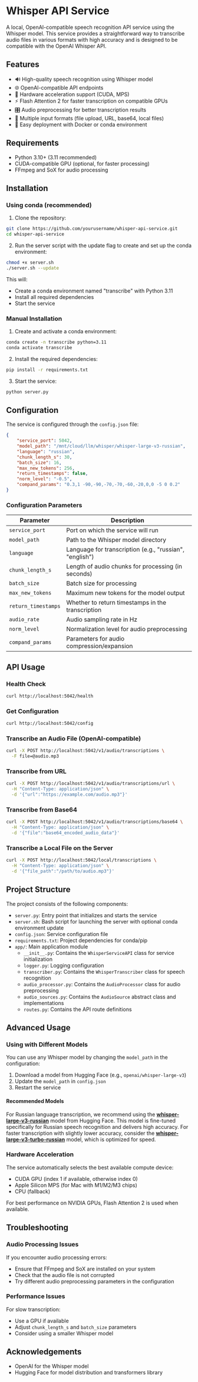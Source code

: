 # Whisper API Service

A local, OpenAI-compatible speech recognition API service using the Whisper model. This service provides a straightforward way to transcribe audio files in various formats with high accuracy and is designed to be compatible with the OpenAI Whisper API.

## Features

- 🔊 High-quality speech recognition using Whisper model
- 🌐 OpenAI-compatible API endpoints
- 🚀 Hardware acceleration support (CUDA, MPS)
- ⚡ Flash Attention 2 for faster transcription on compatible GPUs
- 🎛️ Audio preprocessing for better transcription results
- 🔄 Multiple input formats (file upload, URL, base64, local files)
- 🚪 Easy deployment with Docker or conda environment

## Requirements

- Python 3.10+ (3.11 recommended)
- CUDA-compatible GPU (optional, for faster processing)
- FFmpeg and SoX for audio processing

## Installation

### Using conda (recommended)

1. Clone the repository:
```bash
git clone https://github.com/yourusername/whisper-api-service.git
cd whisper-api-service
```

2. Run the server script with the update flag to create and set up the conda environment:
```bash
chmod +x server.sh
./server.sh --update
```

This will:
- Create a conda environment named "transcribe" with Python 3.11
- Install all required dependencies
- Start the service

### Manual Installation

1. Create and activate a conda environment:
```bash
conda create -n transcribe python=3.11
conda activate transcribe
```

2. Install the required dependencies:
```bash
pip install -r requirements.txt
```

3. Start the service:
```bash
python server.py
```

## Configuration

The service is configured through the `config.json` file:

```json
{
    "service_port": 5042,
    "model_path": "/mnt/cloud/llm/whisper/whisper-large-v3-russian",
    "language": "russian",
    "chunk_length_s": 30,
    "batch_size": 16,
    "max_new_tokens": 256,
    "return_timestamps": false,
    "norm_level": "-0.5",
    "compand_params": "0.3,1 -90,-90,-70,-70,-60,-20,0,0 -5 0 0.2"
}
```

### Configuration Parameters

| Parameter | Description |
|-----------|-------------|
| `service_port` | Port on which the service will run |
| `model_path` | Path to the Whisper model directory |
| `language` | Language for transcription (e.g., "russian", "english") |
| `chunk_length_s` | Length of audio chunks for processing (in seconds) |
| `batch_size` | Batch size for processing |
| `max_new_tokens` | Maximum new tokens for the model output |
| `return_timestamps` | Whether to return timestamps in the transcription |
| `audio_rate` | Audio sampling rate in Hz |
| `norm_level` | Normalization level for audio preprocessing |
| `compand_params` | Parameters for audio compression/expansion |

## API Usage

### Health Check

```bash
curl http://localhost:5042/health
```

### Get Configuration

```bash
curl http://localhost:5042/config
```

### Transcribe an Audio File (OpenAI-compatible)

```bash
curl -X POST http://localhost:5042/v1/audio/transcriptions \
  -F file=@audio.mp3
```

### Transcribe from URL

```bash
curl -X POST http://localhost:5042/v1/audio/transcriptions/url \
  -H "Content-Type: application/json" \
  -d '{"url":"https://example.com/audio.mp3"}'
```

### Transcribe from Base64

```bash
curl -X POST http://localhost:5042/v1/audio/transcriptions/base64 \
  -H "Content-Type: application/json" \
  -d '{"file":"base64_encoded_audio_data"}'
```

### Transcribe a Local File on the Server

```bash
curl -X POST http://localhost:5042/local/transcriptions \
  -H "Content-Type: application/json" \
  -d '{"file_path":"/path/to/audio.mp3"}'
```

## Project Structure

The project consists of the following components:

- `server.py`: Entry point that initializes and starts the service
- `server.sh`: Bash script for launching the server with optional conda environment update
- `config.json`: Service configuration file
- `requirements.txt`: Project dependencies for conda/pip
- `app/`: Main application module
  - `__init__.py`: Contains the `WhisperServiceAPI` class for service initialization
  - `logger.py`: Logging configuration
  - `transcriber.py`: Contains the `WhisperTranscriber` class for speech recognition
  - `audio_processor.py`: Contains the `AudioProcessor` class for audio preprocessing
  - `audio_sources.py`: Contains the `AudioSource` abstract class and implementations
  - `routes.py`: Contains the API route definitions

## Advanced Usage

### Using with Different Models

You can use any Whisper model by changing the `model_path` in the configuration:

1. Download a model from Hugging Face (e.g., `openai/whisper-large-v3`)
2. Update the `model_path` in `config.json`
3. Restart the service

#### Recommended Models

For Russian language transcription, we recommend using the [**whisper-large-v3-russian**](https://huggingface.co/antony66/whisper-large-v3-russian) model from Hugging Face. This model is fine-tuned specifically for Russian speech recognition and delivers high accuracy. For faster transcription with slightly lower accuracy, consider the [**whisper-large-v3-turbo-russian**](https://huggingface.co/dvislobokov/whisper-large-v3-turbo-russian) model, which is optimized for speed.

### Hardware Acceleration

The service automatically selects the best available compute device:
- CUDA GPU (index 1 if available, otherwise index 0)
- Apple Silicon MPS (for Mac with M1/M2/M3 chips)
- CPU (fallback)

For best performance on NVIDIA GPUs, Flash Attention 2 is used when available.

## Troubleshooting

### Audio Processing Issues

If you encounter audio processing errors:
- Ensure that FFmpeg and SoX are installed on your system
- Check that the audio file is not corrupted
- Try different audio preprocessing parameters in the configuration

### Performance Issues

For slow transcription:
- Use a GPU if available
- Adjust `chunk_length_s` and `batch_size` parameters
- Consider using a smaller Whisper model

## Acknowledgements

- OpenAI for the Whisper model
- Hugging Face for model distribution and transformers library

